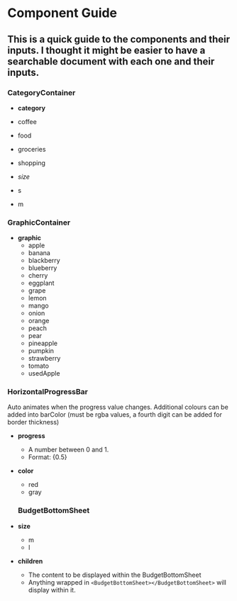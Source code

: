 # Component Guide

## This is a quick guide to the components and their inputs. I thought it might be easier to have a searchable document with each one and their inputs.

### CategoryContainer
- **category**
 - coffee
 - food
 - groceries
 - shopping

- *size*
 - s
 - m

 ### GraphicContainer
- **graphic**
  - apple
  - banana
  - blackberry
  - blueberry
  - cherry
  - eggplant
  - grape
  - lemon
  - mango
  - onion
  - orange
  - peach
  - pear
  - pineapple
  - pumpkin
  - strawberry
  - tomato
  - usedApple

### HorizontalProgressBar
Auto animates when the progress value changes.
Additional colours can be added into barColor (must be rgba values, a fourth digit can be added for border thickness)
- **progress**
  - A number between 0 and 1. 
  - Format: {0.5}
- **color**
  - red
  - gray

  ### BudgetBottomSheet
- **size**
  - m
  - l
- **children**
  - The content to be displayed within the BudgetBottomSheet
  - Anything wrapped in ```<BudgetBottomSheet></BudgetBottomSheet>``` will display within it.
